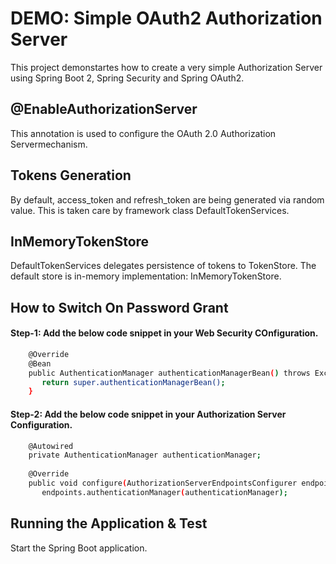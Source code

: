 # DEMO: Simple OAuth2 Authorization Server 
This project demonstartes how to create a very simple Authorization Server using Spring Boot 2, Spring Security and Spring OAuth2.

## @EnableAuthorizationServer
This annotation is used to configure the OAuth 2.0 Authorization Servermechanism.

## Tokens Generation
By default, access_token and refresh_token are being generated via random value. This is taken care by framework class DefaultTokenServices.

## InMemoryTokenStore
DefaultTokenServices delegates persistence of tokens to TokenStore. The default store is in-memory implementation: InMemoryTokenStore.

## How to Switch On Password Grant

#### Step-1: Add the below code snippet in your Web Security COnfiguration.

```bash
    @Override
    @Bean
    public AuthenticationManager authenticationManagerBean() throws Exception {
       return super.authenticationManagerBean();
    }
```
#### Step-2: Add the below code snippet in your Authorization Server Configuration.

```bash
	@Autowired
	private AuthenticationManager authenticationManager;
	
	@Override
	public void configure(AuthorizationServerEndpointsConfigurer endpoints) {
	   endpoints.authenticationManager(authenticationManager);
```
## Running the Application & Test

Start the Spring Boot application. 
